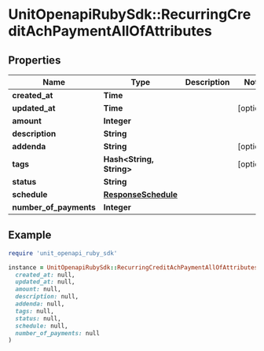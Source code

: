 # UnitOpenapiRubySdk::RecurringCreditAchPaymentAllOfAttributes

## Properties

| Name | Type | Description | Notes |
| ---- | ---- | ----------- | ----- |
| **created_at** | **Time** |  |  |
| **updated_at** | **Time** |  | [optional] |
| **amount** | **Integer** |  |  |
| **description** | **String** |  |  |
| **addenda** | **String** |  | [optional] |
| **tags** | **Hash&lt;String, String&gt;** |  | [optional] |
| **status** | **String** |  |  |
| **schedule** | [**ResponseSchedule**](ResponseSchedule.md) |  |  |
| **number_of_payments** | **Integer** |  |  |

## Example

```ruby
require 'unit_openapi_ruby_sdk'

instance = UnitOpenapiRubySdk::RecurringCreditAchPaymentAllOfAttributes.new(
  created_at: null,
  updated_at: null,
  amount: null,
  description: null,
  addenda: null,
  tags: null,
  status: null,
  schedule: null,
  number_of_payments: null
)
```

